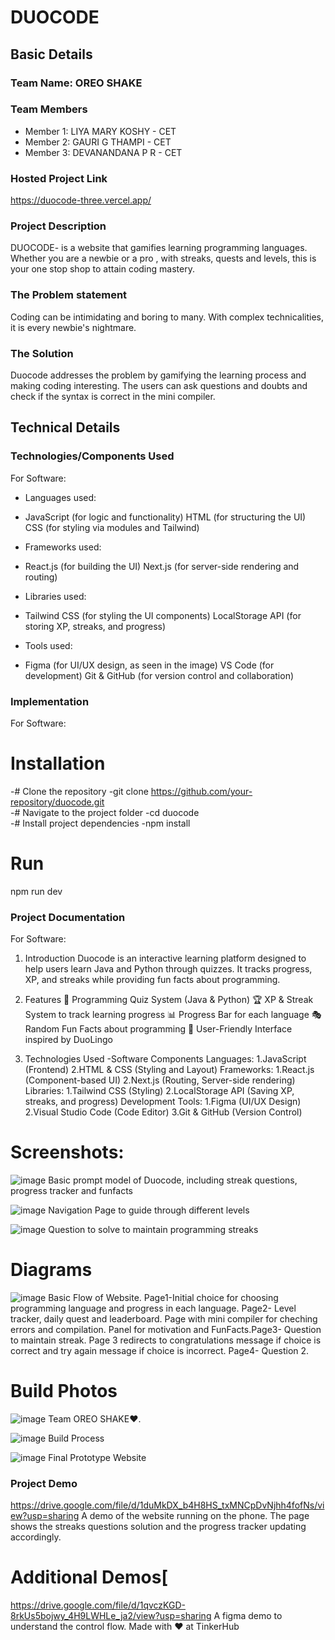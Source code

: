 # DUOCODE 


## Basic Details
### Team Name: OREO SHAKE


### Team Members
- Member 1: LIYA MARY KOSHY - CET
- Member 2: GAURI G THAMPI - CET
- Member 3: DEVANANDANA P R - CET

### Hosted Project Link
https://duocode-three.vercel.app/

### Project Description
DUOCODE- is a website that gamifies learning programming languages. Whether you are a newbie or a pro , with streaks, quests and levels, this is your one stop shop to attain coding mastery.

### The Problem statement
Coding can be intimidating and boring to many. With complex technicalities, it is every newbie's nightmare.

### The Solution
Duocode addresses the problem by gamifying the learning process and making coding interesting. The users can ask questions and doubts and check if the syntax is correct in the mini compiler.

## Technical Details
### Technologies/Components Used
For Software:
- Languages used:
- JavaScript (for logic and functionality)
HTML (for structuring the UI)
CSS (for styling via modules and Tailwind)

- Frameworks used:
- React.js (for building the UI)
Next.js (for server-side rendering and routing)

- Libraries used:
- Tailwind CSS (for styling the UI components)
LocalStorage API (for storing XP, streaks, and progress)

- Tools used:
- Figma (for UI/UX design, as seen in the image)
VS Code (for development)
Git & GitHub (for version control and collaboration)


### Implementation
For Software:
# Installation
-# Clone the repository
-git clone https://github.com/your-repository/duocode.git  
-# Navigate to the project folder
-cd duocode  
-# Install project dependencies
-npm install

# Run
npm run dev

### Project Documentation
For Software:
1. Introduction
Duocode is an interactive learning platform designed to help users learn Java and Python through quizzes. It tracks progress, XP, and streaks while providing fun facts about programming.

2. Features
📌 Programming Quiz System (Java & Python)
🏆 XP & Streak System to track learning progress
📊 Progress Bar for each language
🎭 Random Fun Facts about programming
🎨 User-Friendly Interface inspired by DuoLingo
3. Technologies Used
-Software Components
Languages:
1.JavaScript (Frontend)
2.HTML & CSS (Styling and Layout)
Frameworks:
1.React.js (Component-based UI)
2.Next.js (Routing, Server-side rendering)
Libraries:
1.Tailwind CSS (Styling)
2.LocalStorage API (Saving XP, streaks, and progress)
Development Tools:
1.Figma (UI/UX Design)
2.Visual Studio Code (Code Editor)
3.Git & GitHub (Version Control)


# Screenshots:
![image](https://github.com/user-attachments/assets/e91b80a0-08f3-4017-9233-0a617c2621e7)
Basic prompt model of Duocode, including streak questions, progress tracker and funfacts


![image](https://github.com/user-attachments/assets/55b06ead-216b-427e-828d-1c33eba94cb1) 
Navigation Page to guide through different levels


![image](https://github.com/user-attachments/assets/48d9c5f0-bfd9-4a07-b5f4-4a338d6ed7fb)
Question to solve to maintain programming streaks


# Diagrams
![image](https://github.com/user-attachments/assets/7443dfd7-e896-4797-b36c-68fa49206ead)
Basic Flow of Website. Page1-Initial choice for choosing programming language and progress in each language. Page2- Level tracker, daily quest and leaderboard. Page with mini compiler for cheching errors and compilation. Panel for motivation and FunFacts.Page3- Question to maintain streak. Page 3 redirects to congratulations message if choice is correct and try again message if choice is incorrect. Page4- Question 2.

# Build Photos
![image](https://github.com/user-attachments/assets/63bc51b8-6bca-4b41-af64-af557540b6b4)
Team OREO SHAKE❤️.

![image](https://github.com/user-attachments/assets/38faed9e-4d9c-4875-91a5-e49ec098774e)
Build Process

![image](https://github.com/user-attachments/assets/8e91bbec-61da-4842-abcd-977c57aa7951)
Final Prototype Website

### Project Demo
https://drive.google.com/file/d/1duMkDX_b4H8HS_txMNCpDvNjhh4fofNs/view?usp=sharing
A demo of the website running on the phone. The page shows the streaks questions solution and the progress tracker updating accordingly. 

# Additional Demos[
https://drive.google.com/file/d/1qvczKGD-8rkUs5bojwy_4H9LWHLe_ja2/view?usp=sharing
A figma demo to understand the control flow.
Made with ❤️ at TinkerHub
